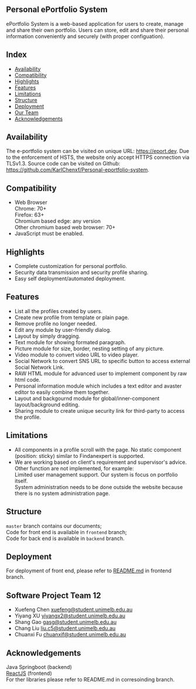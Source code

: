 ## Personal ePortfolio System

ePortfolio System is a web-based application for users to create, manage and share their own portfolio. Users can store, edit and share their personal information conveniently and securely (with proper configuation).

Index
-----
* [Availability](#availability)
* [Compatibility](#Compatibility)
* [Highlights](#highlights)
* [Features](#features)
* [Limitations](#limitations)
* [Structure](#structure)
* [Deployment](#deployment)
* [Our Team](#softwareprojectteam12)
* [Acknowledgements](#acknowledgements)

Availability
------------
The e-portfolio system can be visited on unique URL: https://eport.dev. Due to the enforcement of HSTS, the website only accept HTTPS connection via TLSv1.3. Source code can be visited on Github: https://github.com/KarlChenxf/Personal-eportfolio-system.

Compatibility
--------
* Web Browser<br />
	Chrome: 70+<br />
	Firefox: 63+<br />
	Chromium based edge: any version<br />
	Other chromium based web browser: 70+<br />
* JavaScript must be enabled.

Highlights
----------
* Complete customization for personal portfolio.
* Security data transmission and security profile sharing.
* Easy self deployment/automated deployment.

Features
--------
* List all the profiles created by users.
* Create new profile from template or plain page.
* Remove profile no longer needed.
* Edit any module by user-friendly dialog.
* Layout by simply dragging.
* Text module for showing formated paragraph.
* Picture module for size, border, nesting setting of any picture.
* Video module to convert video URL to video player.
* Social Network to convert SNS URL to specific button to access external Social Network Link.
* RAW HTML module for advanced user to implement component by raw html code.
* Personal information module which includes a text editor and avaster editor to easily combine them together.
* Layout and backgournd module for global/inner-component layout/background editing.
* Sharing module to create unique security link for third-party to access the profile.

Limitations
-----------

* All components in a profile scroll with the page. No static component (position: sticky) similar to Findanexpert is supported.
* We are working based on client's requirement and supervisor's advice. Other function are not implemented, for example:<br />
	Limited user management support. Our system is focus on portfolio itself.<br />
	System administration needs to be done outside the website because there is no system administration page.

Structure
---------------
`master` branch contains our documents;<br/>
Code for front end is available in `frontend` branch;<br/>
Code for back end is available in `backend` branch.

Deployment
---------------
For deployment of front end, please refer to [README.md](../frontend/README.md) in frontend branch.

Software Project Team 12
---------------
+ Xuefeng Chen	xuefeng@student.unimelb.edu.au	
+ Yiyang XU	yiyangx2@student.unimelb.edu.au
+ Shang Gao	gasg@student.unimelb.edu.au	
+ Chang Liu	liu.c5@student.unimelb.edu.au	
+ Chuanxi Fu	chuanxif@student.unimelb.edu.au	

Acknowledgements
----------------

Java Springboot (backend)<br />
[ReactJS](https://github.com/facebook/react) (frontend)<br />
For ther libraries please refer to README.md in corresoinding branch.

